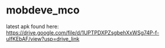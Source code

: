 # mobdeve_mco
 
latest apk found here: https://drive.google.com/file/d/1UPTPDXPZsgbehXxWSg74P-f-uIfKEbAF/view?usp=drive_link
